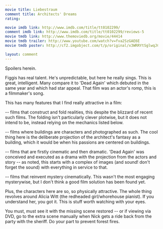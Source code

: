 ```yaml
---
movie title: Liebestraum
comment title: Architects' Dreams
rating: 

movie imdb link: http://www.imdb.com/title/tt0102299/
comment imdb link: http://www.imdb.com/title/tt0102299/reviews-5
movie tmdb link: http://www.themoviedb.org/movie/44414
movie tmdb trailer: http://www.youtube.com/watch?v=fva2SzGAE6E
movie tmdb poster: http://cf2.imgobject.com/t/p/original/x3WRRYtSglwqJCPAy9YXmr19Wjf.jpg

layout: comment
---
```


Spoilers herein.

Figgis has real talent. He's unpredictable, but here he really sings. This is great, intelligent. Many compare it to 'Dead Again' which debuted in the same year and which had star appeal. That film was an actor's romp, this is a filmmaker's song. 

This has many features that I find really attractive in a film:

-- films that construct and fold realities, this despite the blizzard of recent such films. The folding isn't particularly clever plotwise, but it does not intend to be, instead relying on the mechanics listed below.

-- films where buildings are characters and photographed as such. The cool thing here is the deliberate projection of the architect's fantasy as a building, which it would be when his passions are centered on buildings.

-- films that are firstly cinematic and then dramatic. 'Dead Again' was conceived and executed as a drama with the projection from the actors and story -- as noted, this starts with a complex of images (and sound! don't forget the sound) with everything in service to that.

-- films that reinvent mystery cinematically. This wasn't the most engaging mysterywise, but I don't think a good film solution has been found yet.

Plus, the characters here are so, so physically attractive. The whole thing revolves around Alicia Witt (the redheaded girl/whorehouse pianist). If you understand her, you got it. This is stuff worth watching with your eyes.

You must, must see it with the missing scene restored -- or if viewing via DVD, go to the extra scene manually when Nick gets a ride back from the party with the sheriff. Do your part to prevent forest fires.